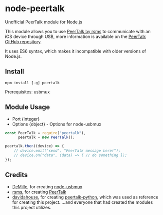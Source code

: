 # node-peertalk
Unofficial PeerTalk module for Node.js

This module allows you to use [PeerTalk by rsms](https://github.com/rsms/peertalk) to communicate with an iOS device through USB, more information is available on the [PeerTalk GitHub repository](https://github.com/rsms/peertalk).

It uses ES6 syntax, which makes it incompatible with older versions of Node.js.

## Install

```
npm install [-g] peertalk
```

Prerequisites: usbmux

## Module Usage
* Port {integer}
* Options {object} - Options for node-usbmux

```javascript
const PeerTalk = require("peertalk"),
      peertalk = new PeerTalk();

peertalk.then((device) => {
    // device.emit("send", "PeerTalk message here!");
    // device.on("data", (data) => { // do something });
});

```

## Credits
* [DeMille](https://github.com/DeMille/), for creating [node-usbmux](https://github.com/DeMille/node-usbmux)
* [rsms](https://github.com/rsms/), for creating [PeerTalk](https://github.com/rsms/peertalk)
* [davidahouse](https://github.com/davidahouse/), for creating [peertalk-python](https://github.com/davidahouse/peertalk-python), which was used as reference for creating this project.
...and everyone that had created the modules this project utilizes.